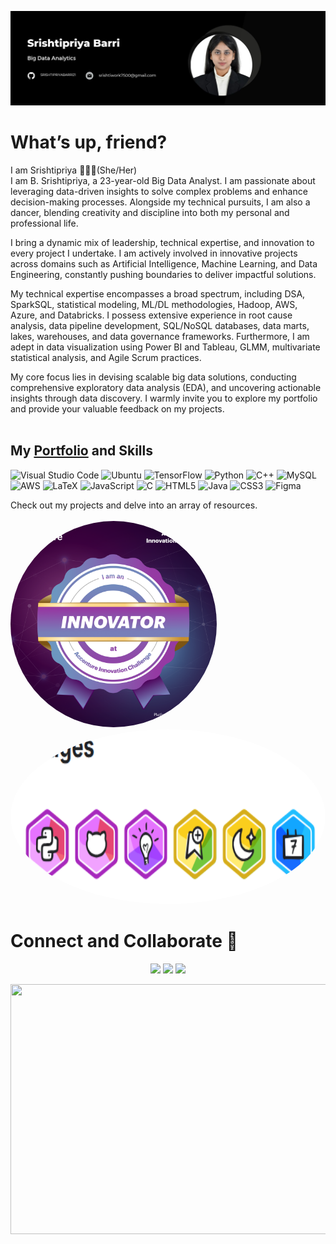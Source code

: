 [![MastHead](Cover.jpg)](https://portfolio-srishtipriya.onrender.com)

# What’s up, friend?

I am Srishtipriya 🙋🏻‍♂️(She/Her) 
<br>
I am B. Srishtipriya, a 23-year-old Big Data Analyst. I am passionate about leveraging data-driven insights to solve complex problems and enhance decision-making processes. Alongside my technical pursuits, I am also a dancer, blending creativity and discipline into both my personal and professional life.

I bring a dynamic mix of leadership, technical expertise, and innovation to every project I undertake. I am actively involved in innovative projects across domains such as Artificial Intelligence, Machine Learning, and Data Engineering, constantly pushing boundaries to deliver impactful solutions.

My technical expertise encompasses a broad spectrum, including DSA, SparkSQL, statistical modeling, ML/DL methodologies, Hadoop, AWS, Azure, and Databricks. I possess extensive experience in root cause analysis, data pipeline development, SQL/NoSQL databases, data marts, lakes, warehouses, and data governance frameworks. Furthermore, I am adept in data visualization using Power BI and Tableau, GLMM, multivariate statistical analysis, and Agile Scrum practices.

My core focus lies in devising scalable big data solutions, conducting comprehensive exploratory data analysis (EDA), and uncovering actionable insights through data discovery. I warmly invite you to explore my portfolio and provide your valuable feedback on my projects.<br><br>

## My [Portfolio](https://portfolio-srishtipriya.onrender.com) and Skills

![Visual Studio Code](https://img.shields.io/static/v1?style=for-the-badge&message=Visual+Studio+Code&color=007ACC&logo=Visual+Studio+Code&logoColor=FFFFFF&label=)
![Ubuntu](https://img.shields.io/static/v1?style=for-the-badge&message=Ubuntu&color=E95420&logo=Ubuntu&logoColor=FFFFFF&label=)
![TensorFlow](https://img.shields.io/static/v1?style=for-the-badge&message=TensorFlow&color=FF6F00&logo=TensorFlow&logoColor=FFFFFF&label=)
![Python](https://img.shields.io/static/v1?style=for-the-badge&message=Python&color=3776AB&logo=Python&logoColor=FFFFFF&label=)
![C++](https://img.shields.io/static/v1?style=for-the-badge&message=C%2B%2B&color=00599C&logo=C%2B%2B&logoColor=FFFFFF&label=)
![MySQL](https://img.shields.io/static/v1?style=for-the-badge&message=MySQL&color=4479A1&logo=MySQL&logoColor=FFFFFF&label=)
![AWS](https://img.shields.io/static/v1?style=for-the-badge&message=AWS&color=FF9900&logo=Amazon+AWS&logoColor=FFFFFF&label=)
![LaTeX](https://img.shields.io/static/v1?style=for-the-badge&message=LaTeX&color=008080&logo=LaTeX&logoColor=FFFFFF&label=)
![JavaScript](https://img.shields.io/static/v1?style=for-the-badge&message=JavaScript&color=222222&logo=JavaScript&logoColor=F7DF1E&label=)
![C](https://img.shields.io/static/v1?style=for-the-badge&message=C&color=222222&logo=C&logoColor=A8B9CC&label=)
![HTML5](https://img.shields.io/static/v1?style=for-the-badge&message=HTML5&color=E34F26&logo=HTML5&logoColor=FFFFFF&label=)
![Java](https://img.shields.io/badge/-Java-000?&logo=Java&logoColor=007396)
![CSS3](https://img.shields.io/static/v1?style=for-the-badge&message=CSS3&color=1572B6&logo=CSS3&logoColor=FFFFFF&label=)
![Figma](https://img.shields.io/static/v1?style=for-the-badge&message=Figma&color=F24E1E&logo=Figma&logoColor=FFFFFF&label=)
<br>
<p align='left'>
  Check out my projects and delve into an array of resources. <br><br> 
  <img src='2024-09-07T07_40_02.313Z-AIC Innovator Badge.png' height='330' width='330' style="border-radius: 100%;">
  <img src='KAGGLE_BADGES.png' height='280' width='651' style="border-radius: 100%; align: 'right';">
</p>

# Connect and Collaborate 🚀
<p align="center">
  <a href = "https://www.instagram.com/_srishtipriya__/profilecard/?igsh=MXE2c291MXV0NDBx"><img src="https://img.shields.io/badge/Instagram-E4405F?style=for-the-badge&logo=instagram&logoColor=white" /></a>
  <a href = "https://www.linkedin.com/in/srishtipriya-b-9407961b6"><img src="https://img.shields.io/badge/LinkedIn-0077B5?style=for-the-badge&logo=linkedin&logoColor=white" /></a>
  <a href = "mailto:srishtirao7500@gmail.com"><img src="https://img.shields.io/badge/Gmail-D14836?style=for-the-badge&logo=gmail&logoColor=white" /></a>
</p>
<img src="download.gif" width="1128" height="400"/>
<!-- Markdown -->
